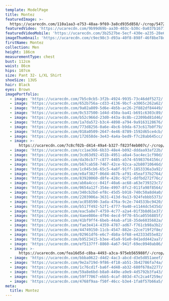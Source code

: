 ```yaml
---
template: ModelPage
title: Montez
featuredImage: >-
  https://ucarecdn.com/110a1aa3-e753-48aa-9f69-3a8cd935d858/-/crop/5472x2824/0,0/-/preview/
featuredVideo: 'https://ucarecdn.com/9b99d69b-aa30-403c-b30c-0a037b167785/'
featuredVideoMobile: 'https://ucarecdn.com/3b2527be-5ecf-430e-a235-28e600d3b9df/'
imageThumbnail: 'https://ucarecdn.com/c9ec98c3-d93a-40f8-898f-46f8be78de7d/'
firstName: Montez
collection: Men
height: 186cm
measurementType: chest
bust: 112cm
waist: 86cm
hips: 107cm
size: Pant 32- L/XL Shirt
shoeSize: 13US
hair: Black
eyes: Brown
imagePortfolio:
  - image: 'https://ucarecdn.com/7b5c0cb5-3f2b-4924-9935-73c46ddf5272/'
  - image: 'https://ucarecdn.com/652b756a-cd33-4136-9bcf-a3065c262a62/'
  - image: 'https://ucarecdn.com/9a02a809-5d6e-4b5b-ac26-2f882df84449/'
  - image: 'https://ucarecdn.com/0c537500-1d4d-450a-ba41-b691c6303c89/'
  - image: 'https://ucarecdn.com/b52c966d-23d0-443a-8c8b-c2209bd81d46/'
  - image: 'https://ucarecdn.com/1a7da572-b3c4-4898-a794-9a9163128676/'
  - image: 'https://ucarecdn.com/773d8256-0a6e-4bc6-b9da-673c617b0f79/'
  - image: 'https://ucarecdn.com/018a0509-2647-4e46-8789-1592d65ce4cb/'
  - image: 'https://ucarecdn.com/172658de-3e43-4a4a-bed9-f7c28ab645cc/'
  - image: >-
      https://ucarecdn.com/7c8cf02b-d414-49a4-b327-f823f4eb007c/-/crop/1633x2108/0,341/-/preview/
  - image: 'https://ucarecdn.com/cc1ae366-6b33-48e4-b092-dddaa93af22b/'
  - image: 'https://ucarecdn.com/3cd63d92-451b-4951-a8a4-5ac4ec1cf90d/'
  - image: 'https://ucarecdn.com/da36cb77-c877-4485-a574-65983764156c/'
  - image: 'https://ucarecdn.com/b67cab58-7467-42ce-92ca-a2b80710646d/'
  - image: 'https://ucarecdn.com/1c045cb6-65c5-4a8f-91ff-1853336a3a92/'
  - image: 'https://ucarecdn.com/e8af382f-06d4-467b-af91-45eaf37b2764/'
  - image: 'https://ucarecdn.com/83920060-d8fe-428c-92f1-ddfbd272f76c/'
  - image: 'https://ucarecdn.com/ab0a4ccc-041f-40a6-ac68-a63e739323c7/'
  - image: 'https://ucarecdn.com/0654a12f-354e-4997-8fc2-011fa98f8564/'
  - image: 'https://ucarecdn.com/340cb2bd-ef8c-45d5-b918-740c50a8d4a0/'
  - image: 'https://ucarecdn.com/2203906a-3631-413d-9a13-924febbb5373/'
  - image: 'https://ucarecdn.com/ac858590-3ada-476a-9c2e-744533bc9420/'
  - image: 'https://ucarecdn.com/b517f492-52f1-4777-9a40-e1144dc5435d/'
  - image: 'https://ucarecdn.com/eac5a8e7-4759-4c77-a2a4-01f3b8d61e37/'
  - image: 'https://ucarecdn.com/4aee086e-4f94-4ecd-9f70-65ca0556885f/'
  - image: 'https://ucarecdn.com/41bf9ff4-6beb-44ab-af18-35de6035682a/'
  - image: 'https://ucarecdn.com/fae3e414-4359-4787-ad67-f761cb98a3b2/'
  - image: 'https://ucarecdn.com/44749150-11cb-4547-882e-22ce719f2f8e/'
  - image: 'https://ucarecdn.com/02961df6-e6c7-4b8a-bf68-e42333d55e82/'
  - image: 'https://ucarecdn.com/b9523415-b3ee-45a9-91e0-041edd442aa7/'
  - image: 'https://ucarecdn.com/ef5137ff-8860-4a67-941f-69ec0940ab86/'
  - image: >-
      https://ucarecdn.com/fea16d5d-c8ba-4493-a3ca-975eb565988f/-/crop/699x1015/62,251/-/preview/
  - image: 'https://ucarecdn.com/bbba0622-d4d2-4ac3-abcd-d3e5d851aeef/'
  - image: 'https://ucarecdn.com/9e2a719d-9f86-4f18-ab51-3b42786fa74a/'
  - image: 'https://ucarecdn.com/1c76cd1f-ba6f-4d48-ab32-680f678a2277/'
  - image: 'https://ucarecdn.com/59a8e6bd-b8a0-449e-a9e9-4d5792b3fa43/'
  - image: 'https://ucarecdn.com/59f77067-ebb5-4caf-803d-47c2ca4f259e/'
  - image: 'https://ucarecdn.com/4768f9aa-f50f-46cc-b3e4-1fa8f57b66a5/'
meta:
  title: Montez
---
```



